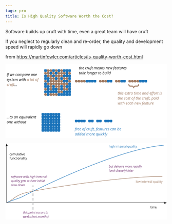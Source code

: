 ```yaml
---
tags: pro
title: Is High Quality Software Worth the Cost?
---
```


Software builds up cruft with time, even a great team will have cruft  

If you neglect to regularly clean and re-order, the quality and development speed will rapidly go down  

from <https://martinfowler.com/articles/is-quality-worth-cost.html>

![](/static/img/cruft-impact.png)

![](/static/img/high-quality-goes-further.png)

